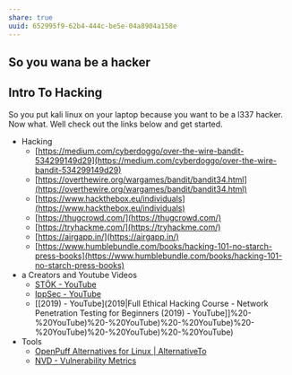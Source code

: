 ```yaml
---
share: true
uuid: 652995f9-62b4-444c-be5e-04a8904a158e
---
```



## So you wana be a hacker

## Intro To Hacking

So you put kali linux on your laptop because you want to be a l337 hacker. Now what. Well check out the links below and get started.

* Hacking
  * [https://medium.com/cyberdoggo/over-the-wire-bandit-534299149d29](https://medium.com/cyberdoggo/over-the-wire-bandit-534299149d29)
  * [https://overthewire.org/wargames/bandit/bandit34.html](https://overthewire.org/wargames/bandit/bandit34.html)
  * [https://www.hackthebox.eu/individuals](https://www.hackthebox.eu/individuals)
  * [https://thugcrowd.com/](https://thugcrowd.com/)
  * [https://tryhackme.com/](https://tryhackme.com/)
  * [https://airgapp.in/](https://airgapp.in/)
  * [https://www.humblebundle.com/books/hacking-101-no-starch-press-books](https://www.humblebundle.com/books/hacking-101-no-starch-press-books)
* a Creators and Youtube Videos
  * [STÖK - YouTube](https://www.youtube.com/c/STOKfredrik/videos)
  * [IppSec - YouTube](https://www.youtube.com/channel/UCa6eh7gCkpPo5XXUDfygQQA)
  * [[2019) - YouTube](2019|Full Ethical Hacking Course - Network Penetration Testing for Beginners (2019) - YouTube]]%20-%20YouTube)%20-%20YouTube)%20-%20YouTube)%20-%20YouTube)%20-%20YouTube)%20-%20YouTube)
* Tools
  * [OpenPuff Alternatives for Linux | AlternativeTo](https://alternativeto.net/software/openpuff/?platform=linux)
  * [NVD - Vulnerability Metrics](https://nvd.nist.gov/vuln-metrics)
